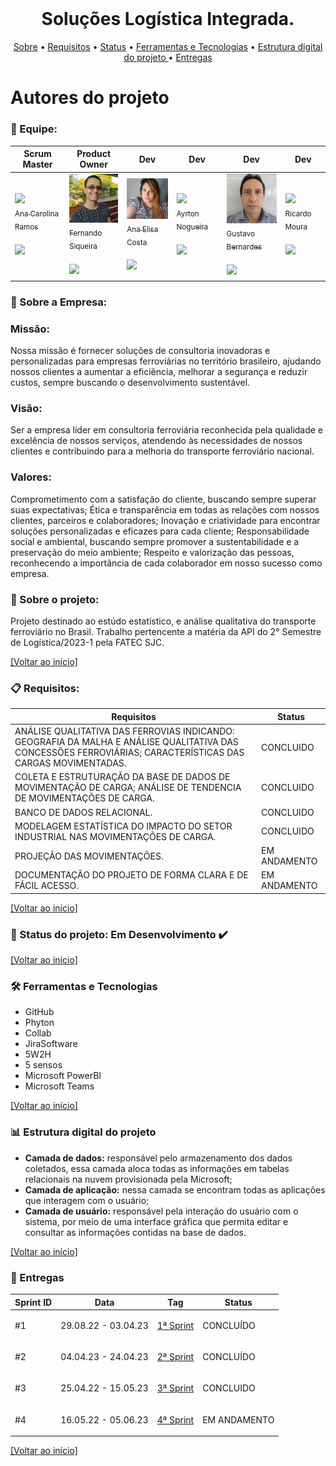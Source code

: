 # <br id="inicio">

<h1 align="center">Soluções Logística Integrada. <br><sub> </h1></sub>
 <p align="center">
     <a href="#sobre">Sobre</a> • 
     <a href="#requisitos">Requisitos</a> •
     <a href="#status">Status</a> •
     <a href="#techtools">Ferramentas e Tecnologias</a> •
     <a href="#estrutura-pastas">Estrutura digital do projeto </a> • 
     <a href="#entregas">Entregas</a> 


 # Autores do projeto

 ### :busts_in_silhouette: Equipe:
 Scrum Master | Product Owner | Dev | Dev | Dev | Dev |
 -------------|---------------|-----|-----|-----|-----|
 [<img src="https://user-images.githubusercontent.com/114114602/202311558-3bed7f66-5888-482f-affa-718e5c89ec72.png" width=115><br><sub>Ana Carolina Ramos</sub><br><sub>](https://github.com/magamissy)</sub><br><a href="https://www.linkedin.com/in/ramosac/" target="_blank"> <img src="https://img.shields.io/badge/linkedin-%230077B5.svg?&style=for-the-badge&logo=linkedin&logoColor=54C5CE&color=292A2D" /></a><sub> | [<img src="https://github.com/anaelisac/Imagens/blob/main/e44afc67-7398-4aba-8bc3-cdc6042a2821.jpg" width=115><br><sub>Fernando Siqueira</sub><br><sub>](https://github.com/magamissy)</sub><br><a href="https://www.linkedin.com/in/fernando-siqueira-alves-j%C3%BAnior-662718168" target="_blank"> <img src="https://img.shields.io/badge/linkedin-%230077B5.svg?&style=for-the-badge&logo=linkedin&logoColor=54C5CE&color=292A2D" /></a><sub> | [<img src="https://github.com/anaelisac/Imagens/blob/main/ana%20temp.png" width=115><br><sub>Ana Elisa Costa</sub><br><sub>](https://github.com/anaelisac)</sub><br><a href="https://www.linkedin.com/in/ana-elisa-costa-a9a32122" target="_blank"> <img src="https://img.shields.io/badge/linkedin-%230077B5.svg?&style=for-the-badge&logo=linkedin&logoColor=54C5CE&color=292A2D" /></a><sub> | [<img src="https://user-images.githubusercontent.com/114114602/202311548-2936949e-b4be-4375-8b69-7d0fbda107a7.png" width=115><br><sub>Ayrton Nogueira</sub><br><sub>](https://github.com/bryanrosario)</sub><br><a href="https://www.linkedin.com/in/ayrton-nogueira-8b8550249" target="_blank"> <img src="https://img.shields.io/badge/linkedin-%230077B5.svg?&style=for-the-badge&logo=linkedin&logoColor=54C5CE&color=292A2D" /></a><sub> | [<img src="https://github.com/anaelisac/Imagens/blob/main/gustavo2.jpeg" width=115><br><sub>Gustavo Bernardes</sub><br><sub>](https://github.com/juanfaria01)</sub><br><a href="https://www.linkedin.com/in/juan-faria-77b7a8237" target="_blank"> <img src="https://img.shields.io/badge/linkedin-%230077B5.svg?&style=for-the-badge&logo=linkedin&logoColor=54C5CE&color=292A2D" /></a><sub> | [<img src="https://user-images.githubusercontent.com/114114602/202311543-88a8fa81-82fa-4c98-978e-30b2fe8e283b.png" width=115><br><sub>Ricardo Moura</sub><br><sub>](https://github.com/camilacosta29)</sub><br><img src="https://img.shields.io/badge/linkedin-%230077B5.svg?&style=for-the-badge&logo=linkedin&logoColor=54C5CE&color=292A2D" /></a><sub> 
 
<span id="sobre">

### :mag_right: Sobre a Empresa:

<span id="Missão">

### Missão:
 <p>

Nossa missão é fornecer soluções de consultoria inovadoras e personalizadas para empresas ferroviárias no território brasileiro, ajudando nossos clientes a aumentar a eficiência, melhorar a segurança e reduzir custos, sempre buscando o desenvolvimento sustentável.

<span id="Visão">

### Visão:
 <p>
  
Ser a empresa líder em consultoria ferroviária reconhecida pela qualidade e excelência de nossos serviços, atendendo às necessidades de nossos clientes e contribuindo para a melhoria do transporte ferroviário nacional.

<span id="Valores">

### Valores:
 <p>
  
Comprometimento com a satisfação do cliente, buscando sempre superar suas expectativas;
Ética e transparência em todas as relações com nossos clientes, parceiros e colaboradores;
Inovação e criatividade para encontrar soluções personalizadas e eficazes para cada cliente;
Responsabilidade social e ambiental, buscando sempre promover a sustentabilidade e a preservação do meio ambiente;
Respeito e valorização das pessoas, reconhecendo a importância de cada colaborador em nosso sucesso como empresa.

### :mag_right: Sobre o projeto:
 <p>
  Projeto destinado ao estúdo estatístico, e análise qualitativa do transporte ferroviário no Brasil. Trabalho pertencente a matéria da API do 2° Semestre de Logística/2023-1 pela FATEC SJC. 
 </p>

<a href="#inicio">[Voltar ao início]</a>


<span id="requisitos">

### :clipboard: Requisitos:
 <p>

Requisitos |  Status 
-----------|----------
ANÁLISE QUALITATIVA DAS FERROVIAS INDICANDO: GEOGRAFIA DA MALHA E ANÁLISE QUALITATIVA DAS CONCESSÕES FERROVIÁRIAS; CARACTERÍSTICAS DAS CARGAS MOVIMENTADAS. | CONCLUIDO
 COLETA E ESTRUTURAÇÃO DA BASE DE DADOS DE MOVIMENTAÇÃO DE CARGA; ANÁLISE DE TENDENCIA DE MOVIMENTAÇÕES DE CARGA.| CONCLUIDO
 BANCO DE DADOS RELACIONAL.| CONCLUIDO
 MODELAGEM ESTATÍSTICA DO IMPACTO DO SETOR INDUSTRIAL NAS MOVIMENTAÇÕES DE CARGA.| CONCLUIDO
 PROJEÇÃO DAS MOVIMENTAÇÕES.| EM ANDAMENTO
  DOCUMENTAÇÃO DO PROJETO DE FORMA CLARA E DE FÁCIL ACESSO.|EM ANDAMENTO
  

  
 </p>

<a href="#inicio">[Voltar ao início]</a>
 <span id="status">

 ### :bookmark_tabs: Status do projeto: Em Desenvolvimento ✔️	
  
 <a href="#inicio">[Voltar ao início]</a>
  
 <span id="techtools">
 
 ### :hammer_and_wrench: Ferramentas e Tecnologias
 - GitHub
 - Phyton
 - Collab
 - JiraSoftware
 - 5W2H 
 - 5 sensos
 - Microsoft PowerBI
 - Microsoft Teams
  
 <a href="#inicio">[Voltar ao início]</a>
 
 
<span id="estrutura-pastas">
 
### :bar_chart: Estrutura digital do projeto
 
- **Camada de dados:** responsável pelo armazenamento dos dados coletados, essa camada aloca todas as informações em tabelas relacionais na nuvem provisionada pela Microsoft;
- **Camada de aplicação:** nessa camada se encontram todas as aplicações que interagem com o usuário;
- **Camada de usuário:** responsável pela interação do usuário com o sistema, por meio de uma interface gráfica que permita editar e consultar as informações contidas na base de dados.


<a href="#inicio">[Voltar ao início]</a>
 
<span id="entregas">

### :dart: Entregas
 

Sprint ID | Data | Tag | Status
----------|------|-----|-------
#1 | 29.08.22 - 03.04.23 |  <p><a href="https://app.powerbi.com/links/wsIetA2JLj?ctid=cf72e2bd-7a2b-4783-bdeb-39d57b07f76f&pbi_source=linkShare">1ª Sprint</a></p> | CONCLUÍDO
#2 | 04.04.23 - 24.04.23 | <p><a href="https://app.powerbi.com/links/ykNT3L-KNe?ctid=cf72e2bd-7a2b-4783-bdeb-39d57b07f76f&pbi_source=linkShare">2ª Sprint</a></p> | CONCLUÍDO
#3 | 25.04.22 - 15.05.23 | <p><a href="https://app.powerbi.com/Redirect?action=openreport&context=Annotate&ctid=cf72e2bd-7a2b-4783-bdeb-39d57b07f76f&pbi_source=mobile_android&groupObjectId=d2d1e4cd-60fd-4730-9fdf-b5b82980116e&appId=&reportObjectId=f40a3bd1-4a78-4fcd-bf55-17c647218909">3ª Sprint</a></p> | CONCLUIDO
#4 | 16.05.22 - 05.06.23 | <p><a href="lINK">4ª Sprint</a></p> | EM ANDAMENTO

<a href="#inicio">[Voltar ao início]</a>
